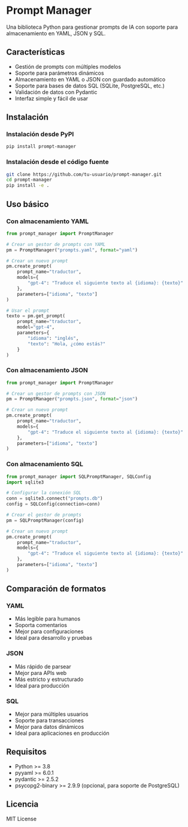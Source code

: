 # Prompt Manager

Una biblioteca Python para gestionar prompts de IA con soporte para almacenamiento en YAML, JSON y SQL.

## Características

- Gestión de prompts con múltiples modelos
- Soporte para parámetros dinámicos
- Almacenamiento en YAML o JSON con guardado automático
- Soporte para bases de datos SQL (SQLite, PostgreSQL, etc.)
- Validación de datos con Pydantic
- Interfaz simple y fácil de usar

## Instalación

### Instalación desde PyPI

```bash
pip install prompt-manager
```

### Instalación desde el código fuente

```bash
git clone https://github.com/tu-usuario/prompt-manager.git
cd prompt-manager
pip install -e .
```

## Uso básico

### Con almacenamiento YAML

```python
from prompt_manager import PromptManager

# Crear un gestor de prompts con YAML
pm = PromptManager("prompts.yaml", format="yaml")

# Crear un nuevo prompt
pm.create_prompt(
    prompt_name="traductor",
    models={
        "gpt-4": "Traduce el siguiente texto al {idioma}: {texto}"
    },
    parameters=["idioma", "texto"]
)

# Usar el prompt
texto = pm.get_prompt(
    prompt_name="traductor",
    model="gpt-4",
    parameters={
        "idioma": "inglés",
        "texto": "Hola, ¿cómo estás?"
    }
)
```

### Con almacenamiento JSON

```python
from prompt_manager import PromptManager

# Crear un gestor de prompts con JSON
pm = PromptManager("prompts.json", format="json")

# Crear un nuevo prompt
pm.create_prompt(
    prompt_name="traductor",
    models={
        "gpt-4": "Traduce el siguiente texto al {idioma}: {texto}"
    },
    parameters=["idioma", "texto"]
)
```

### Con almacenamiento SQL

```python
from prompt_manager import SQLPromptManager, SQLConfig
import sqlite3

# Configurar la conexión SQL
conn = sqlite3.connect("prompts.db")
config = SQLConfig(connection=conn)

# Crear el gestor de prompts
pm = SQLPromptManager(config)

# Crear un nuevo prompt
pm.create_prompt(
    prompt_name="traductor",
    models={
        "gpt-4": "Traduce el siguiente texto al {idioma}: {texto}"
    },
    parameters=["idioma", "texto"]
)
```

## Comparación de formatos

### YAML
- Más legible para humanos
- Soporta comentarios
- Mejor para configuraciones
- Ideal para desarrollo y pruebas

### JSON
- Más rápido de parsear
- Mejor para APIs web
- Más estricto y estructurado
- Ideal para producción

### SQL
- Mejor para múltiples usuarios
- Soporte para transacciones
- Mejor para datos dinámicos
- Ideal para aplicaciones en producción

## Requisitos

- Python >= 3.8
- pyyaml >= 6.0.1
- pydantic >= 2.5.2
- psycopg2-binary >= 2.9.9 (opcional, para soporte de PostgreSQL)

## Licencia

MIT License 